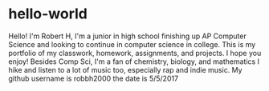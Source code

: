 # hello-world

Hello! I'm Robert H, I'm a junior in high school finishing up AP Computer Science and looking to continue in computer science in college. 
This is my portfolio of my classwork, homework, assignments, and projects. I hope you enjoy!
Besides Comp Sci, I'm a fan of chemistry, biology, and mathematics
I hike and listen to a lot of music too, especially rap and indie music. 
My github username is robbh2000
the date is 5/5/2017
